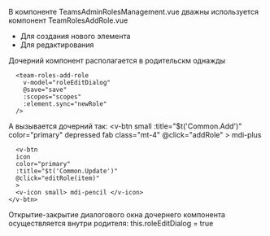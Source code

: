 
В компоненте TeamsAdminRolesManagement.vue дважны используется компонент TeamRolesAddRole.vue
- Для создания нового элемента
- Для редактирования

Дочерний компонент располагается в родительскм однажды

      <team-roles-add-role
        v-model="roleEditDialog"
        @save="save"
        :scopes="scopes"
        :element.sync="newRole"
      />
      
А вызывается дочерний так:
    <v-btn
        small
        :title="$t('Common.Add')"
        color="primary"
        depressed
        fab
        class="mt-4"
        @click="addRole"
      >
        <v-icon>mdi-plus</v-icon>
    </v-btn>
      
      
      <v-btn
      icon
      color="primary"
      :title="$t('Common.Update')"
      @click="editRole(item)"
      >
      <v-icon small> mdi-pencil </v-icon>
    </v-btn>
    
Открытие-закрытие диалогового окна дочернего компонента осуществляется внутри родителя:
    this.roleEditDialog = true
